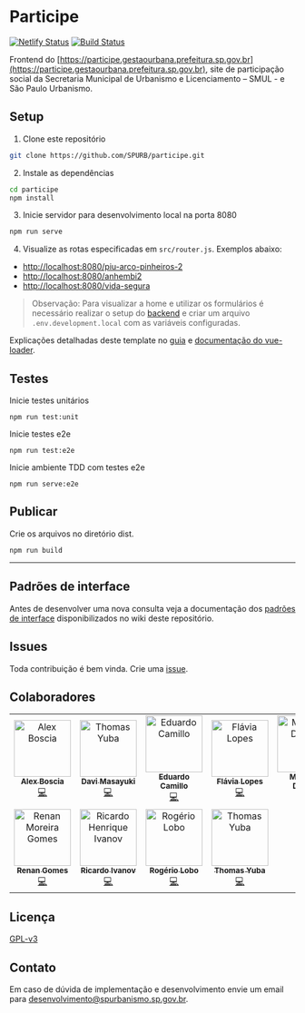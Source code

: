 # Participe
[![Netlify Status](https://api.netlify.com/api/v1/badges/fb06bdad-d959-414d-b42d-1891b7862c9f/deploy-status)](https://app.netlify.com/sites/participe-gestaourbana/deploys)
[![Build Status](https://travis-ci.org/SPURB/participe.svg?branch=master)](https://travis-ci.org/SPURB/participe)

Frontend do [https://participe.gestaourbana.prefeitura.sp.gov.br](https://participe.gestaourbana.prefeitura.sp.gov.br), site de participação social da Secretaria Municipal de Urbanismo e Licenciamento – SMUL - e São Paulo Urbanismo.

## Setup
1. Clone este repositório
```bash
git clone https://github.com/SPURB/participe.git
```

2. Instale as dependências
```bash
cd participe
npm install
```

3. Inicie servidor para desenvolvimento local na porta 8080
```bash
npm run serve
```

4. Visualize as rotas especificadas em `src/router.js`. Exemplos abaixo:
* [http://localhost:8080/piu-arco-pinheiros-2](http://localhost:8080/arco-pinheiros-2)
* [http://localhost:8080/anhembi2](http://localhost:8080/anhembi2)
* [http://localhost:8080/vida-segura](http://localhost:8080/vida-segura)

> Observação: Para visualizar a home e utilizar os formulários é necessário realizar o setup do [backend](https://github.com/SPURB/consultas-publicas-backend) e criar um arquivo `.env.development.local` com as variáveis configuradas.

Explicações detalhadas deste template no [guia](http://vuejs-templates.github.io/webpack/) e [documentação do vue-loader](http://vuejs.github.io/vue-loader).


## Testes
Inicie testes unitários
```
npm run test:unit
```

Inicie testes e2e
```
npm run test:e2e
```

Inicie ambiente TDD com testes e2e
```
npm run serve:e2e
```

## Publicar
Crie os arquivos no diretório dist.
```
npm run build
```

___

## Padrões de interface
Antes de desenvolver uma nova consulta veja a documentação dos [padrões de interface](https://github.com/SPURB/participe/wiki) disponibilizados no wiki deste repositório.

## Issues
Toda contribuição é bem vinda. Crie uma [issue](https://github.com/SPURB/participe/issues).


## Colaboradores
<table>
  <tr>
    <td align="center"><a href="https://github.com/alexboccia"><img src="https://avatars3.githubusercontent.com/u/32138082?s=460&v=4" width="100px;" alt="Alex Boscia"/><br /><sub><b>Alex Boscia</b></sub></a><br /><a href="https://github.com/spurb/participe/commits?author=alexboccia" title="Code">💻</a></td>
    <td align="center"><a href="https://github.com/davimh"><img src="https://avatars1.githubusercontent.com/u/32531840?s=460&v=4" width="100px;" alt="Thomas Yuba"/><br /><sub><b>Davi Masayuki</b></sub></a><br /><a href="https://github.com/spurb/participe/commits?author=davimh" title="Code">💻</a></td>
    <td align="center"><a href="https://github.com/educkf"><img src="https://avatars2.githubusercontent.com/u/2439707?s=460&v=4" width="100px;" alt="Eduardo Camillo"/><br /><sub><b>Eduardo Camillo</b></sub></a><br /><a href="https://github.com/spurb/participe/commits?author=educkf" title="Code">💻</a></td>
    <td align="center"><a href="https://github.com/flavinhalopes"><img src="https://avatars1.githubusercontent.com/u/39636035?s=460&v=4" width="100px;" alt="Flávia Lopes"/><br /><sub><b>Flávia Lopes</b></sub></a><br /><a href="https://github.com/spurb/participe/commits?author=flavinhalopes" title="Code">💻</a></td>
    <td align="center"><a href="https://github.com/m-dantas"><img src="https://avatars1.githubusercontent.com/u/45770805?s=460&v=4" width="100px;" alt="Maurício Dantas"/><br /><sub><b>Maurício Dantas</b></sub></a><br /><a href="https://github.com/spurb/participe/commits?author=m-dantas" title="Code">💻</a></td>
 </tr>
 <tr>
    <td align="center"><a href="https://github.com/lordscorp"><img src="https://avatars1.githubusercontent.com/u/40305353?s=460&v=4" width="100px;" alt="Renan Moreira Gomes"/><br /><sub><b>Renan Gomes</b></sub></a><br /><a href="https://github.com/spurb/participe/commits?author=lordscorp" title="Code">💻</a></td>
    <td align="center"><a href="https://github.com/ricardoivanov"><img src="https://avatars1.githubusercontent.com/u/56939042?s=460&v=4" width="100px;" alt="Ricardo Henrique Ivanov"/><br /><sub><b>Ricardo Ivanov</b></sub></a><br /><a href="https://github.com/spurb/participe/commits?author=X478816@rede.sp" title="Code">💻</a></td>
    <td align="center"><a href="https://github.com/rogerioloboBR"><img src="https://avatars0.githubusercontent.com/u/10540741?s=460&v=4" width="100px;" alt="Rogério Lobo"/><br /><sub><b>Rogério Lobo</b></sub></a><br /><a href="https://github.com/spurb/participe/commits?author=rogerioloboBR" title="Code">💻</a></td>
    <td align="center"><a href="https://github.com/yubathom"><img src="https://avatars3.githubusercontent.com/u/4117768?v=4" width="100px;" alt="Thomas Yuba"/><br /><sub><b>Thomas Yuba</b></sub></a><br /><a href="https://github.com/spurb/participe/commits?author=yubathom" title="Code">💻</a></td>
 </tr>
</table>

## Licença 
[GPL-v3](https://github.com/SPURB/participe/blob/master/LICENSE)

## Contato
Em caso de dúvida de implementação e desenvolvimento envie um email para <desenvolvimento@spurbanismo.sp.gov.br>.

